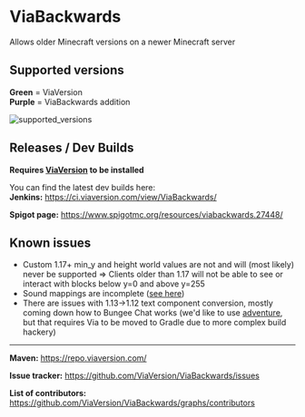 # ViaBackwards

Allows older Minecraft versions on a newer Minecraft server

Supported versions
-
**Green** = ViaVersion\
**Purple** = ViaBackwards addition

![supported_versions](https://i.imgur.com/HBihr0t.png)

Releases / Dev Builds
-
**Requires [ViaVersion](https://www.spigotmc.org/resources/viaversion.19254/) to be installed**
   
You can find the latest dev builds here:\
**Jenkins:** https://ci.viaversion.com/view/ViaBackwards/

**Spigot page:** https://www.spigotmc.org/resources/viabackwards.27448/

Known issues
-
* Custom 1.17+ min_y and height world values are not and will (most likely) never be supported => Clients older than 1.17 will not be able to see or interact with blocks below y=0 and above y=255
* Sound mappings are incomplete ([see here](https://github.com/ViaVersion/ViaBackwards/issues/326))
* There are issues with 1.13->1.12 text component conversion, mostly coming down how to Bungee Chat works (we'd like to use [adventure](https://github.com/KyoriPowered/adventure), but that requires Via to be moved to Gradle due to more complex build hackery)

---

**Maven:** https://repo.viaversion.com/

**Issue tracker:** https://github.com/ViaVersion/ViaBackwards/issues

**List of contributors:** https://github.com/ViaVersion/ViaBackwards/graphs/contributors